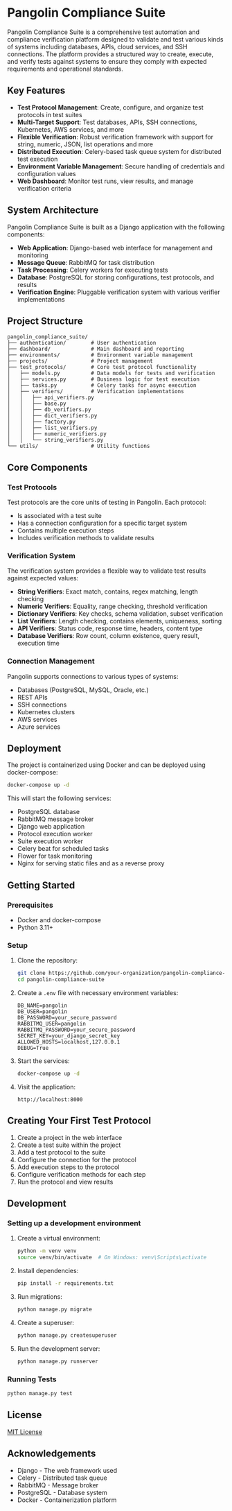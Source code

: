 # Pangolin Compliance Suite

Pangolin Compliance Suite is a comprehensive test automation and compliance verification platform designed to validate and test various kinds of systems including databases, APIs, cloud services, and SSH connections. The platform provides a structured way to create, execute, and verify tests against systems to ensure they comply with expected requirements and operational standards.

## Key Features

- **Test Protocol Management**: Create, configure, and organize test protocols in test suites
- **Multi-Target Support**: Test databases, APIs, SSH connections, Kubernetes, AWS services, and more
- **Flexible Verification**: Robust verification framework with support for string, numeric, JSON, list operations and more
- **Distributed Execution**: Celery-based task queue system for distributed test execution
- **Environment Variable Management**: Secure handling of credentials and configuration values
- **Web Dashboard**: Monitor test runs, view results, and manage verification criteria

## System Architecture

Pangolin Compliance Suite is built as a Django application with the following components:

- **Web Application**: Django-based web interface for management and monitoring
- **Message Queue**: RabbitMQ for task distribution
- **Task Processing**: Celery workers for executing tests
- **Database**: PostgreSQL for storing configurations, test protocols, and results
- **Verification Engine**: Pluggable verification system with various verifier implementations

## Project Structure

```
pangolin_compliance_suite/
├── authentication/        # User authentication
├── dashboard/             # Main dashboard and reporting
├── environments/          # Environment variable management
├── projects/              # Project management
├── test_protocols/        # Core test protocol functionality
│   ├── models.py          # Data models for tests and verification
│   ├── services.py        # Business logic for test execution
│   ├── tasks.py           # Celery tasks for async execution
│   ├── verifiers/         # Verification implementations
│   │   ├── api_verifiers.py
│   │   ├── base.py
│   │   ├── db_verifiers.py
│   │   ├── dict_verifiers.py
│   │   ├── factory.py
│   │   ├── list_verifiers.py
│   │   ├── numeric_verifiers.py
│   │   └── string_verifiers.py
└── utils/                 # Utility functions
```

## Core Components

### Test Protocols

Test protocols are the core units of testing in Pangolin. Each protocol:
- Is associated with a test suite
- Has a connection configuration for a specific target system
- Contains multiple execution steps
- Includes verification methods to validate results

### Verification System

The verification system provides a flexible way to validate test results against expected values:

- **String Verifiers**: Exact match, contains, regex matching, length checking
- **Numeric Verifiers**: Equality, range checking, threshold verification
- **Dictionary Verifiers**: Key checks, schema validation, subset verification
- **List Verifiers**: Length checking, contains elements, uniqueness, sorting
- **API Verifiers**: Status code, response time, headers, content type
- **Database Verifiers**: Row count, column existence, query result, execution time

### Connection Management

Pangolin supports connections to various types of systems:
- Databases (PostgreSQL, MySQL, Oracle, etc.)
- REST APIs
- SSH connections
- Kubernetes clusters
- AWS services
- Azure services

## Deployment

The project is containerized using Docker and can be deployed using docker-compose:

```bash
docker-compose up -d
```

This will start the following services:
- PostgreSQL database
- RabbitMQ message broker
- Django web application
- Protocol execution worker
- Suite execution worker
- Celery beat for scheduled tasks
- Flower for task monitoring
- Nginx for serving static files and as a reverse proxy

## Getting Started

### Prerequisites

- Docker and docker-compose
- Python 3.11+

### Setup

1. Clone the repository:
   ```bash
   git clone https://github.com/your-organization/pangolin-compliance-suite.git
   cd pangolin-compliance-suite
   ```

2. Create a `.env` file with necessary environment variables:
   ```
   DB_NAME=pangolin
   DB_USER=pangolin
   DB_PASSWORD=your_secure_password
   RABBITMQ_USER=pangolin
   RABBITMQ_PASSWORD=your_secure_password
   SECRET_KEY=your_django_secret_key
   ALLOWED_HOSTS=localhost,127.0.0.1
   DEBUG=True
   ```

3. Start the services:
   ```bash
   docker-compose up -d
   ```

4. Visit the application:
   ```
   http://localhost:8000
   ```

## Creating Your First Test Protocol

1. Create a project in the web interface
2. Create a test suite within the project
3. Add a test protocol to the suite
4. Configure the connection for the protocol
5. Add execution steps to the protocol
6. Configure verification methods for each step
7. Run the protocol and view results

## Development

### Setting up a development environment

1. Create a virtual environment:
   ```bash
   python -m venv venv
   source venv/bin/activate  # On Windows: venv\Scripts\activate
   ```

2. Install dependencies:
   ```bash
   pip install -r requirements.txt
   ```

3. Run migrations:
   ```bash
   python manage.py migrate
   ```

4. Create a superuser:
   ```bash
   python manage.py createsuperuser
   ```

5. Run the development server:
   ```bash
   python manage.py runserver
   ```

### Running Tests

```bash
python manage.py test
```

## License

[MIT License](LICENSE)

## Acknowledgements

- Django - The web framework used
- Celery - Distributed task queue
- RabbitMQ - Message broker
- PostgreSQL - Database system
- Docker - Containerization platform
